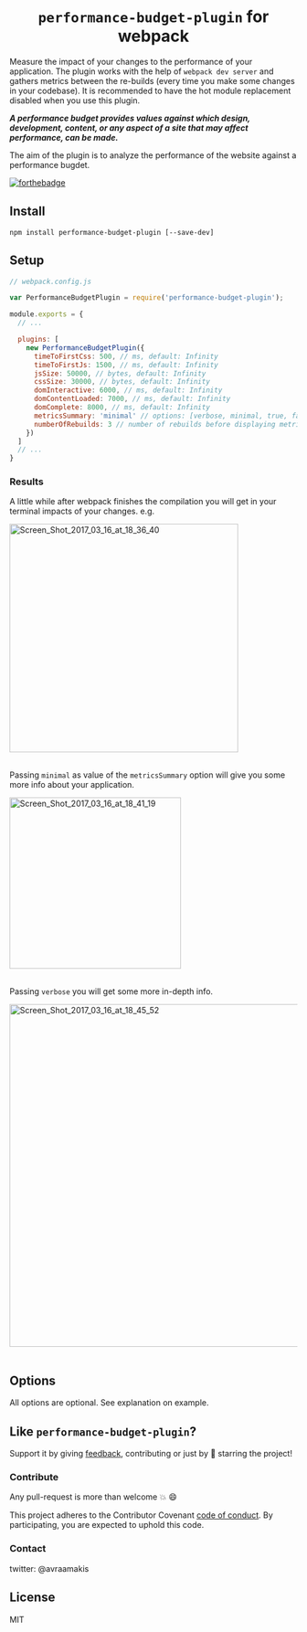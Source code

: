 <div align="center">
  <h1><code>performance-budget-plugin</code> for webpack</h1>
</div>

Measure the impact of your changes to the performance of your application.
The plugin works with the help of `webpack dev server` and gathers metrics between
the re-builds (every time you make some changes in your codebase). It is recommended to have
the hot module replacement disabled when you use this plugin.

***A performance budget provides values against which design, development, content, or any aspect of a site that may affect performance, can be made.***

The aim of the plugin is to analyze the performance of the website against a performance bugdet.

[![forthebadge](http://forthebadge.com/images/badges/built-with-love.svg)](http://forthebadge.com)


## Install

`npm install performance-budget-plugin [--save-dev]`

## Setup

```js
// webpack.config.js

var PerformanceBudgetPlugin = require('performance-budget-plugin');

module.exports = {
  // ...

  plugins: [
    new PerformanceBudgetPlugin({
      timeToFirstCss: 500, // ms, default: Infinity
      timeToFirstJs: 1500, // ms, default: Infinity
      jsSize: 50000, // bytes, default: Infinity
      cssSize: 30000, // bytes, default: Infinity
      domInteractive: 6000, // ms, default: Infinity
      domContentLoaded: 7000, // ms, default: Infinity
      domComplete: 8000, // ms, default: Infinity
      metricsSummary: 'minimal' // options: [verbose, minimal, true, false], default: false,
      numberOfRebuilds: 3 // number of rebuilds before displaying metrics, default 2
    })
  ]
  // ...
}

```

### Results

A little while after webpack finishes the compilation you will get in your terminal impacts of your changes. e.g.

<a href="https://ibb.co/jqrRrF"><img src="https://image.ibb.co/gsOHyv/Screen_Shot_2017_03_16_at_18_36_40.png" alt="Screen_Shot_2017_03_16_at_18_36_40" border="0" width="400"></a><br /><br />


Passing `minimal` as value of the `metricsSummary` option will give you some more info about your application.

<a href="https://ibb.co/jVgnyv"><img src="https://image.ibb.co/hvMWQa/Screen_Shot_2017_03_16_at_18_41_19.png" alt="Screen_Shot_2017_03_16_at_18_41_19" border="0" width="300"></a><br /><br />

Passing `verbose` you will get some more in-depth info.

<a href="https://ibb.co/gNQfJv"><img src="https://image.ibb.co/jCArQa/Screen_Shot_2017_03_16_at_18_45_52.png" alt="Screen_Shot_2017_03_16_at_18_45_52" border="0" width="600"></a><br /><br />

## Options

All options are optional. See explanation on example.


## Like `performance-budget-plugin`?

Support it by giving [feedback](https://github.com/AvraamMavridis/performance-budget-plugin/issues), contributing or just by 🌟 starring the project!

### Contribute

Any pull-request is more than welcome :boom: :smile:

This project adheres to the Contributor Covenant [code of conduct](http://contributor-covenant.org/). By participating, you are expected to uphold this code.


### Contact

twitter: @avraamakis


## License

MIT
